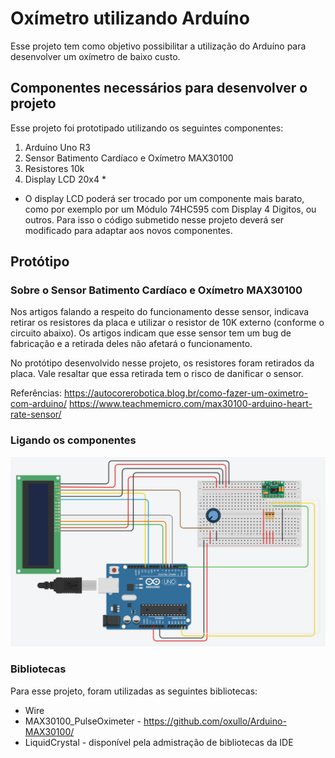 # Oxímetro utilizando Arduíno
Esse projeto tem como objetivo possibilitar a utilização do Arduíno para desenvolver um oxímetro de baixo custo.

## Componentes necessários para desenvolver o projeto

Esse projeto foi prototipado utilizando os seguintes componentes:
1. Arduíno Uno R3
2. Sensor Batimento Cardíaco e Oxímetro MAX30100
3. Resistores 10k
4. Display LCD 20x4 *

* O display LCD poderá ser trocado por um componente mais barato, como por exemplo por um Módulo 74HC595 com Display 4 Digitos, ou outros. Para isso o código submetido nesse projeto deverá ser modificado para adaptar aos novos componentes.

## Protótipo

### Sobre o Sensor Batimento Cardíaco e Oxímetro MAX30100
Nos artigos falando a respeito do funcionamento desse sensor, indicava retirar os resistores da placa e utilizar o resistor de 10K externo (conforme o circuito abaixo). Os artigos indicam que esse sensor tem um bug de fabricação e a retirada deles não afetará o funcionamento.

No protótipo desenvolvido nesse projeto, os resistores foram retirados da placa. Vale resaltar que essa retirada tem o risco de danificar o sensor.

Referências: 
https://autocorerobotica.blog.br/como-fazer-um-oximetro-com-arduino/
https://www.teachmemicro.com/max30100-arduino-heart-rate-sensor/

### Ligando os componentes
![alt text](https://github.com/prifigueredo/arduino-oximetro/blob/master/oximetro-circuito.png)


### Bibliotecas 
Para esse projeto, foram utilizadas as seguintes bibliotecas:
- Wire
- MAX30100_PulseOximeter - https://github.com/oxullo/Arduino-MAX30100/
- LiquidCrystal - disponível pela admistração de bibliotecas da IDE

